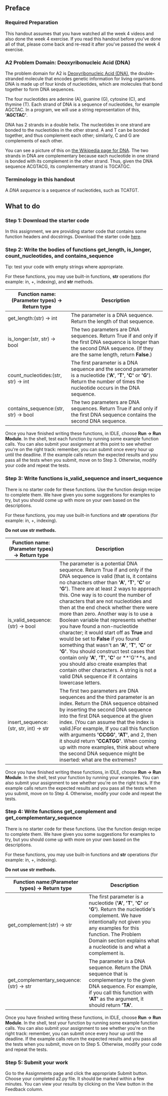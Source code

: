 ## Preface

### Required Preparation

This handout assumes that you have watched all the week 4 videos and also done the week 4 exercise. If you read this handout before you've done all of that, please come back and re-read it after you've passed the week 4 exercise.

### A2 Problem Domain: Deoxyribonucleic Acid (DNA)

The problem domain for A2 is [Deoxyribonucleic Acid (DNA)](http://en.wikipedia.org/wiki/Dna), the double-stranded molecule that encodes genetic information for living organisms. DNA is made up of four kinds of nucleotides, which are molecules that bond together to form DNA sequences.

The four nucleotides are adenine (A), guanine (G), cytosine (C), and thymine (T). Each strand of DNA is a sequence of nucleotides, for example AGCTAC. In a program, we will use a string representation of this, **'AGCTAC'**.

DNA has 2 strands in a double helix. The nucleotides in one strand are bonded to the nucleotides in the other strand. A and T can be bonded together, and thus complement each other; similarly, C and G are complements of each other.

You can see a picture of this on [the Wikipedia page for DNA](http://en.wikipedia.org/wiki/Dna). The two strands in DNA are complementary because each nucleotide in one strand is bonded with its complement in the other strand. Thus, given the DNA sequence ACGTACG, its complementary strand is TGCATGC.

### Terminology in this handout

A *DNA sequence* is a sequence of nucleotides, such as TCATGT.

## What to do

### Step 1: Download the starter code

In this assignment, we are providing starter code that contains some function headers and docstrings. Download the starter code [here](https://d3c33hcgiwev3.cloudfront.net/_29fe90b44ae80f2d25980a695bf45dab_a2.py?Expires=1488067200&Signature=SnJoGkG5WqEqTp7O~T254np5Da-vIPVjIuVD1gfIqS3u9pWUfPxcHrp7~NJqIM9866x39qtLwJ5WIqn24Dk7UNefKcbcyVU~7esyCXyRL3~BxLmDxJkxRiF7GQhayRSUajq54GNlM98UKLa96PgswvdnBHbmpCMjZmkZsCH--p0_&Key-Pair-Id=APKAJLTNE6QMUY6HBC5A).

### Step 2: Write the bodies of functions get_length, is_longer, count_nucleotides, and contains_sequence

Tip: test your code with empty strings where appropriate.

For these functions, you may use built-in functions, **str** operations (for example: in, +, indexing), and **str** methods.

| Function name:(Parameter types) -> Return type | Description |
| --- | --- |
| get_length:(str) -> int | The parameter is a DNA sequence. Return the length of that sequence. |
| is_longer:(str, str) -> bool | The two parameters are DNA sequences. Return True if and only if the first DNA sequence is longer than the second DNA sequence. (If they are the same length, return **False**.) |
| count_nucleotides:(str, str) -> int | The first parameter is a DNA sequence and the second parameter is a nucleotide (**'A'**, **'T'**, **'C'** or **'G'**). Return the number of times the nucleotide occurs in the DNA sequence. |
| contains_sequence:(str, str) -> bool | The two parameters are DNA sequences. Return True if and only if the first DNA sequence contains the second DNA sequence. |

Once you have finished writing these functions, in IDLE, choose **Run -> Run Module**. In the shell, test each function by running some example function calls. You can also submit your assignment at this point to see whether you're on the right track: remember, you can submit once every hour up until the deadline. If the example calls return the expected results and you pass all the tests when you submit, move on to Step 3. Otherwise, modify your code and repeat the tests.

### Step 3: Write functions is_valid_sequence and insert_sequence

There is no starter code for these functions. Use the function design recipe to complete them. We have given you some suggestions for examples to try, but you should come up with more on your own based on the descriptions.

For these functions, you may use built-in functions and **str** operations (for example: in, +, indexing).

**Do not use str methods.**

| Function name:(Parameter types) -> Return type | Description |
| --- | --- |
| is_valid_sequence:(str) -> bool | The parameter is a potential DNA sequence. Return True if and only if the DNA sequence is valid (that is, it contains no characters other than **'A'**, **'T'**, **'C'** or **'G'**). There are at least 2 ways to approach this. One way is to count the number of characters that are not nucleotides and then at the end check whether there were more than zero. Another way is to use a Boolean variable that represents whether you have found a non-nucleotide character; it would start off as **True** and would be set to **False** if you found something that wasn't an **'A'**, **'T'**, **'C'** or **'G'**. You should construct test cases that contain only **'A'**, **'T'**, **'C'** or **'G'**s, and you should also create examples that contain other characters. A string is not a valid DNA sequence if it contains lowercase letters. |
| insert_sequence:(str, str, int) -> str | 	The first two parameters are DNA sequences and the third parameter is an index. Return the DNA sequence obtained by inserting the second DNA sequence into the first DNA sequence at the given index. (You can assume that the index is valid.)For example, If you call this function with arguments **'CCGG'**, **'AT'**, and 2, then it should return **'CCATGG'**. When coming up with more examples, think about where the second DNA sequence might be inserted: what are the extremes? |

Once you have finished writing these functions, in IDLE, choose **Run -> Run Module**. In the shell, test your function by running your examples. You can also submit your assignment to see whether you're on the right track. If the example calls return the expected results and you pass all the tests when you submit, move on to Step 4. Otherwise, modify your code and repeat the tests.

### Step 4: Write functions get_complement and get_complementary_sequence

There is no starter code for these functions. Use the function design recipe to complete them. We have given you some suggestions for examples to try, but you should come up with more on your own based on the descriptions.

For these functions, you may use built-in functions and **str** operations (for example: in, +, indexing).

**Do not use str methods.**

| Function name:(Parameter types) -> Return type | Description |
| --- | --- |
| get_complement:(str) -> str | The first parameter is a nucleotide (**'A'**, **'T'**, **'C'** or **'G'**). Return the nucleotide's complement. We have intentionally not given you any examples for this function. The Problem Domain section explains what a nucleotide is and what a complement is. |
| get_complementary_sequence:(str) -> str | The parameter is a DNA sequence. Return the DNA sequence that is complementary to the given DNA sequence. For example, if you call this function with **'AT'** as the argument, it should return **'TA'**. |

Once you have finished writing these functions, in IDLE, choose **Run -> Run Module**. In the shell, test your function by running some example function calls. You can also submit your assignment to see whether you're on the right track: remember, you can submit once every hour up until the deadline. If the example calls return the expected results and you pass all the tests when you submit, move on to Step 5. Otherwise, modify your code and repeat the tests.

### Step 5: Submit your work

Go to the Assignments page and click the appropriate Submit button. Choose your completed a2.py file. It should be marked within a few minutes. You can view your results by clicking on the View button in the Feedback column.